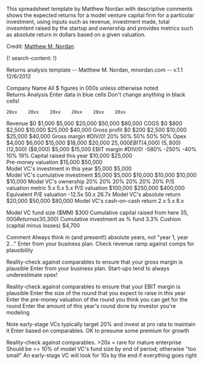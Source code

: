 
This spreadsheet template by Matthew Nordan with descriptive comments shows the expected returns for a model venture capital firm for a particular investment, using inputs such as revenue, investment made, total invesmtent raised by the startup and ownership and provides metrics such as absolute return in dollars based on a given valuation.

Credit: [Matthew M. Nordan](https://mnordan.com/)


{! search-content: !}

Returns analysis template -- Matthew M. Nordan, mnordan.com -- v.1.1 12/6/2012						
						
Company Name	All $ figures in 000s unless otherwise noted					
Returns Analysis	Enter data in blue cells		Don't change anything in black cells!			
						
	20xx	20xx	20xx	20xx	20xx	20xx
Revenue	$0 	$1,000 	$5,000 	$20,000 	$50,000 	$80,000 
COGS	$0 	$800 	$2,500 	$10,000 	$25,000 	$40,000 
Gross profit	$0 	$200 	$2,500 	$10,000 	$25,000 	$40,000 
Gross margin	#DIV/0!	20%	50%	50%	50%	50%
Opex	$4,000 	$6,000 	$15,000 	$18,000 	$20,000 	$25,000 
EBIT	($4,000)	($5,800)	($12,500)	($8,000)	$5,000 	$15,000 
EBIT margin	#DIV/0!	-580%	-250%	-40%	10%	19%
Capital raised this year	$10,000 		$25,000 			
Pre-money valuation	$15,000 		$50,000 			
Model VC's investment in this year	$5,000 		$5,000 			
Model VC's cumulative investment	$5,000 	$5,000 	$10,000 	$10,000 	$10,000 	$10,000 
Model VC's ownership	20%	20%	20%	20%	20%	20%
P/S valuation metric				5.x	5.x	5.x
P/S valuation				$100,000 	$250,000 	$400,000 
Equivalent P/E valuation				-12.5x	50.x	26.7x
Model VC's absolute return				$20,000 	$50,000 	$80,000 
Model VC's cash-on-cash return				2.x	5.x	8.x
						
Model VC fund size ($MM)	$300 		Cumulative capital raised from here			$35,000 
Return as % of fund size	27%		Cumulative EBIT losses			($30,300)
Cumulative investment as % fund	3.3%		Cushion (capital minus losses)			$4,700 

Comment
Always think in (and present!) absolute years, not "year 1, year 2…"
Enter from your business plan. Check revenue ramp against comps for plausibility


Reality-check against comparables to ensure that your gross margin is plausible
Enter from your business plan. Start-ups tend to always underestimate opex!

Reality-check against comparables to ensure that your EBIT margin is plausible
Enter the size of the round that you expect to raise in this year
Enter the pre-money valuation of the round you think you can get for the round
Enter the amount of this year's round done by investor you're modeling

Note early-stage VCs typically target 20% and invest at pro rata to maintain it
Enter based on comparables. OK to presume some premium for growth

Reality-check against comparables. >20x = rare for mature enterprise
Should be >= 10% of model VC's fund size by end of period; otherwise "too small"
An early-stage VC will look for 10x by the end if everything goes right

